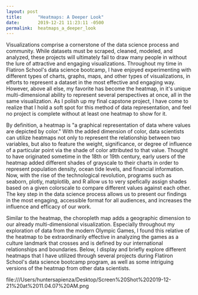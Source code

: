 ```yaml
---
layout: post
title:      "Heatmaps: A Deeper Look"
date:       2019-12-21 11:23:11 -0500
permalink:  heatmaps_a_deeper_look
---
```



Visualizations comprise a cornerstone of the data science process and community. While datasets must be scraped, cleaned, modeled, and analyzed, these projects will ultimately fail to draw many people in without the lure of attractive and engaging visualizations. Throughout my time in Flatiron School's data science bootcamp, I have enjoyed experimenting with different types of charts, graphs, maps, and other types of visualizations, in efforts to represent a dataset in the most effective and engaging way. However, above all else, my favorite has become the heatmap, in it's unique multi-dimensional ability to represent several perspectives at once, all in the same visualization. As I polish up my final capstone project, I have come to realize that I hold a soft spot for this method of data representation, and feel no project is complete without at least one heatmap to show for it.

By definition, a heatmap is "a graphical representation of data where values are depicted by color." With the added dimension of color, data scientists can utilize heatmaps not only to represent the relationship between two variables, but also to feature the weight, significance, or degree of influence of a particular point via the shade of color attributed to that value. Thought to have originated sometime in the 18th or 19th century, early users of the heatmap added different shades of grayscale to their charts in order to represent population density, ocean tide levels, and financial information. Now, with the rise of the technological revolution, programs such as seaborn, plotly, matplotlib, and R allow us to very spefically assign shades based on a given colorscale to compare different values against each other. The key step in the data science process allows us to present our findings in the most engaging, accessible format for all audiences, and increases the influence and efficacy of our work.

Similar to the heatmap, the choropleth map adds a geographic dimension to our already multi-dimensional visualization. Especially throughout my exploration of data from the modern Olympic Games, I found this relative of the heatmap to be extraordinarily effective in analyzing the games as a culture landmark that crosses and is defined by our international relationships and boundaries. Below, I display and briefly explore different heatmaps that I have utilized through several projects during Flatiron School's data science bootcamp program, as well as some intriguing versions of the heatmap from other data scientists.

file:///Users/huntersapienza/Desktop/Screen%20Shot%202019-12-21%20at%2011.04.07%20AM.png


